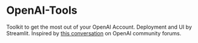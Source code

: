 # OpenAI-Tools
Toolkit to get the most out of your OpenAI Account. Deployment and UI by Streamlit. Inspired by [this conversation](https://community.openai.com/t/how-to-track-individual-usage/15935) on OpenAI community forums.
